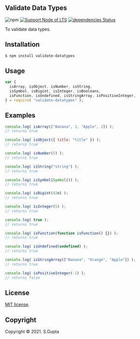 ## Validate Data Types

![npm](https://img.shields.io/npm/v/validate-datatypes) [![Support Node of LTS](https://img.shields.io/badge/node-latest-brightgreen.svg)](https://nodejs.org/) [![dependencies Status](https://img.shields.io/badge/dependencies-none-brightgreen.svg)](https://nodejs.org/)

To validate data types.

## Installation

```bash
$ npm install validate-datatypes
```

## Usage

```javascript
var {
  isArray, isObject, isNumber, isString,
  isSymbol, isBigint, isInteger, isBooleans,
  isFunction, isUndefined, isStringArray, isPositiveInteger,
} = require( "validate-datatypes" );
```

## Examples

```javascript
console.log( isArray(["Banana", 1, "Apple", 2]) );
// returns true

console.log( isObject({ title: "title" }) );
// returns true

console.log( isNumber(5) );
// returns true

console.log( isString("string") );
// returns true

console.log( isSymbol(Symbol()) );
// returns true

console.log( isBigint(42n) );
// returns true

console.log( isInteger(5) );
// returns true

console.log( true );
// returns true

console.log( isFunction(function isFunction() {}) );
// returns true

console.log( isUndefined(undefined) );
// returns true

console.log( isStringArray(["Banana", "Orange", "Apple"]) );
// returns true

console.log( isPositiveInteger(-1) );
// returns false
```

## License

[MIT license](http://opensource.org/licenses/MIT).

## Copyright

Copyright &copy; 2021. S.Gupta
